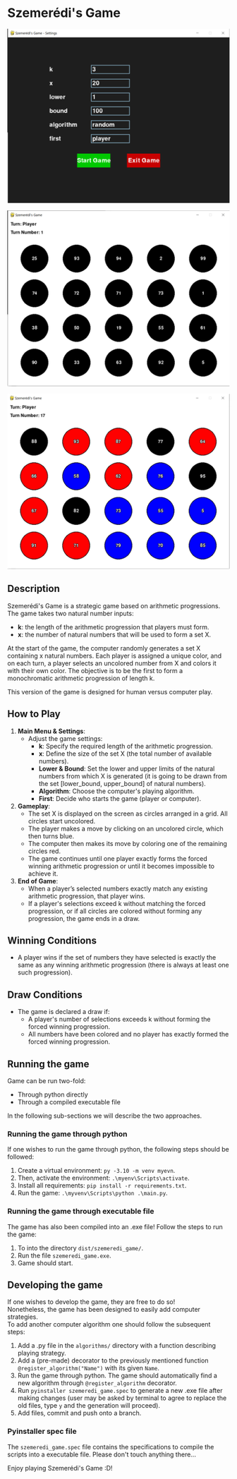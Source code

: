 # Szemerédi's Game

![Main menu](images/2sg.PNG "Main menu screen")

![Game GUI](images/1sg.PNG "Game GUI")

![Game GUI](images/4sg.PNG "Game GUI")

## Description
Szemerédi's Game is a strategic game based on arithmetic progressions. The game takes two natural number inputs:
- **k**: the length of the arithmetic progression that players must form.
- **x**: the number of natural numbers that will be used to form a set X.

At the start of the game, the computer randomly generates a set X containing x natural numbers. Each player is assigned a unique color, and on each turn, a player selects an uncolored number from X and colors it with their own color. The objective is to be the first to form a monochromatic arithmetic progression of length k.

This version of the game is designed for human versus computer play.

## How to Play
1. **Main Menu & Settings**: 
   - Adjust the game settings:
     - **k**: Specify the required length of the arithmetic progression.
     - **x**: Define the size of the set X (the total number of available numbers).
     - **Lower & Bound**: Set the lower and upper limits of the natural numbers from which X is generated (it is going to be drawn from the set [lower_bound, upper_bound] of natural numbers).
     - **Algorithm**: Choose the computer's playing algorithm.
     - **First**: Decide who starts the game (player or computer).
2. **Gameplay**:
   - The set X is displayed on the screen as circles arranged in a grid. All circles start uncolored.
   - The player makes a move by clicking on an uncolored circle, which then turns blue.
   - The computer then makes its move by coloring one of the remaining circles red.
   - The game continues until one player exactly forms the forced winning arithmetic progression or until it becomes impossible to achieve it.
3. **End of Game**:
   - When a player’s selected numbers exactly match any existing arithmetic progression, that player wins.
   - If a player's selections exceed k without matching the forced progression, or if all circles are colored without forming any progression, the game ends in a draw.

## Winning Conditions
- A player wins if the set of numbers they have selected is exactly the same as any winning arithmetic progression (there is always at least one such progression).

## Draw Conditions
- The game is declared a draw if:
  - A player's number of selections exceeds k without forming the forced winning progression.
  - All numbers have been colored and no player has exactly formed the forced winning progression.


## Running the game
Game can be run two-fold:
- Through python directly
- Through a compiled executable file

In the following sub-sections we will describe the two approaches.  

### Running the game through python
If one wishes to run the game through python, the following steps should be followed:
1. Create a virtual environment: `py -3.10 -m venv myevn`.  
2. Then, activate the environment: `.\myenv\Scripts\activate`.
3. Install all requirements: `pip install -r requirements.txt`.
4. Run the game: `.\myvenv\Scripts\python .\main.py`.

### Running the game through executable file
The game has also been compiled into an .exe file! Follow the steps to run the game:
1. To into the directory `dist/szemeredi_game/`.
2. Run the file `szemeredi_game.exe`.
3. Game should start.

## Developing the game
If one wishes to develop the game, they are free to do so!  
Nonetheless, the game has been designed to easily add computer strategies.  
To add another computer algorithm one should follow the subsequent steps:  
1. Add a .py file in the `algorithms/` directory with a function describing playing strategy.  
2. Add a (pre-made) decorator to the previously mentioned function `@register_algorithm("Name")` with its given `Name`.  
3. Run the game through python. The game should automatically find a new algorithm through `@register_algorithm` decorator.  
4. Run `pyinstaller szemeredi_game.spec` to generate a new .exe file after making changes (user may be asked by terminal to agree to replace the old files, type `y` and the generation will proceed).
5. Add files, commit and push onto a branch.

### Pyinstaller spec file
The `szemeredi_game.spec` file contains the specifications to compile the scripts into a executable file. Please don't touch anything there...

Enjoy playing Szemerédi's Game :D!
